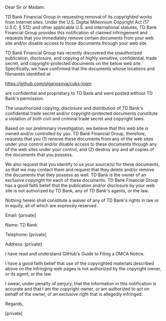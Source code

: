 Dear Sir or Madam:

TD Bank Financial Group in requesting removal of its copyrighted works from Internet sites. Under the U.S. Digital Millennium Copyright Act (17 U.S.C. § 512) and other applicable U.S. and international statutes, TD Bank Financial Group provides this notification of claimed infringement and requests that you immediately remove certain documents from your web site and/or disable access to those documents through your web site.

TD Bank Financial Group has recently discovered the unauthorized publication, disclosure, and copying of highly sensitive, confidential, trade secret, and copyright-protected documents on the below web site. Specifically, we have confirmed that the documents whose locations and filenames identified at

https://github.com/olganosova/cubs-login

are confidential and proprietary to TD Bank and were posted without TD Bank's permission.

The unauthorized copying, disclosure and distribution of TD Bank's confidential trade secret and/or copyright-protected documents constitute a violation of both civil and criminal trade secret and copyright laws.

Based on our preliminary investigation, we believe that this web site is owned and/or controlled by you. TD Bank Financial Group, therefore, requests that you (1) remove these documents from any of the web sites under your control and/or disable access to these documents through any of the web sites under your control, and (2) destroy any and all copies of the documents that you possess.

We also request that you identify to us your source(s) for these documents, so that we may contact them and request that they delete and/or remove the documents that they possess as well. TD Bank is the owner of an exclusive copyright for each of these documents. TD Bank Financial Group has a good faith belief that the publication and/or disclosure by your web site is not authorized by TD Bank, any of TD Bank's agents, or the law.

Nothing herein shall constitute a waiver of any of TD Bank's rights in law or in equity, all of which are expressly reserved.

Email: [private]

Name: TD Bank

Telephone: [private]

Address: [private]

I have read and understand GitHub's Guide to Filing a DMCA Notice.

I have a good faith belief that use of the copyrighted materials described above on the infringing web pages is not authorized by the copyright owner, or its agent, or the law.

I swear, under penalty of perjury, that the information in this notification is accurate and that I am the copyright owner, or am authorized to act on behalf of the owner, of an exclusive right that is allegedly infringed.

Regards,

[private]

